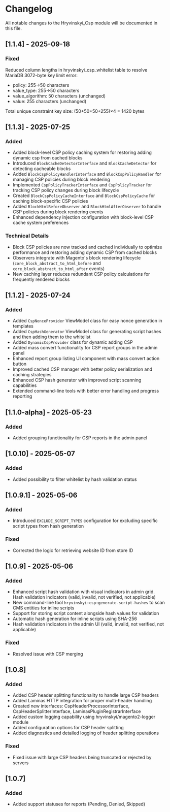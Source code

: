 # Changelog

All notable changes to the Hryvinskyi_Csp module will be documented in this file.

## [1.1.4] - 2025-09-18
### Fixed
Reduced column lengths in hryvinskyi_csp_whitelist table to resolve
  MariaDB 3072-byte key limit error:
  - policy: 255→50 characters
  - value_type: 255→50 characters
  - value_algorithm: 50 characters (unchanged)
  - value: 255 characters (unchanged)

  Total unique constraint key size: (50+50+50+255)×4 = 1420 bytes

## [1.1.3] - 2025-07-25
### Added
- Added block-level CSP policy caching system for restoring adding dynamic csp from cached blocks 
- Introduced `BlockCacheDetectorInterface` and `BlockCacheDetector` for detecting cacheable blocks
- Added `BlockCspPolicyHandlerInterface` and `BlockCspPolicyHandler` for managing CSP policies during block rendering
- Implemented `CspPolicyTrackerInterface` and `CspPolicyTracker` for tracking CSP policy changes during block lifecycle
- Created `BlockCspPolicyCacheInterface` and `BlockCspPolicyCache` for caching block-specific CSP policies
- Added `BlockHtmlBeforeObserver` and `BlockHtmlAfterObserver` to handle CSP policies during block rendering events
- Enhanced dependency injection configuration with block-level CSP cache system preferences

### Technical Details
- Block CSP policies are now tracked and cached individually to optimize performance and restoring adding dynamic CSP from cached blocks
- Observers integrate with Magento's block rendering lifecycle (`core_block_abstract_to_html_before` and `core_block_abstract_to_html_after` events)
- New caching layer reduces redundant CSP policy calculations for frequently rendered blocks

## [1.1.2] - 2025-07-24
### Added
- Added `CspNonceProvider` ViewModel class for easy nonce generation in templates
- Added `CspHashGenerator` ViewModel class for generating script hashes and then adding them to the whitelist
- Added `DynamicCspProvider` class for dynamic adding CSP
- Added mass convert functionality for CSP report groups in the admin panel
- Enhanced report group listing UI component with mass convert action button
- Improved cached CSP manager with better policy serialization and caching strategies
- Enhanced CSP hash generator with improved script scanning capabilities
- Extended command-line tools with better error handling and progress reporting

## [1.1.0-alpha] - 2025-05-23
### Added
- Added grouping functionality for CSP reports in the admin panel

## [1.0.10] - 2025-05-07
### Added
- Added possibility to filter whitelist by hash validation status

## [1.0.9.1] - 2025-05-06
### Added
- Introduced `EXCLUDE_SCRIPT_TYPES` configuration for excluding specific script types from hash generation

### Fixed
- Corrected the logic for retrieving website ID from store ID

## [1.0.9] - 2025-05-06
### Added
- Enhanced script hash validation with visual indicators in admin grid. Hash validation indicators (valid, invalid, not verified, not applicable)
- New command-line tool `hryvinskyi:csp:generate-script-hashes` to scan CMS entities for inline scripts
- Support for storing script content alongside hash values for validation
- Automatic hash generation for inline scripts using SHA-256
- Hash validation indicators in the admin UI (valid, invalid, not verified, not applicable)

### Fixed
- Resolved issue with CSP merging

## [1.0.8]
### Added
- Added CSP header splitting functionality to handle large CSP headers
- Added Laminas HTTP integration for proper multi-header handling
- Created new interfaces: CspHeaderProcessorInterface, CspHeaderSplitterInterface, LaminasPluginRegistrarInterface
- Added custom logging capability using hryvinskyi/magento2-logger module
- Added configuration options for CSP header splitting
- Added diagnostics and detailed logging of header splitting operations

### Fixed
- Fixed issue with large CSP headers being truncated or rejected by servers

## [1.0.7]
### Added
- Added support statuses for reports (Pending, Denied, Skipped)
